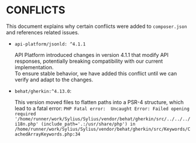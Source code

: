 # CONFLICTS

This document explains why certain conflicts were added to `composer.json` and references related issues.

- `api-platform/jsonld: ^4.1.1`

  API Platform introduced changes in version 4.1.1 that modify API responses, potentially breaking compatibility with our current implementation.  
  To ensure stable behavior, we have added this conflict until we can verify and adapt to the changes.

- `behat/gherkin:^4.13.0`:

  This version moved files to flatten paths into a PSR-4 structure, which lead to a fatal error:
  `PHP Fatal error:  Uncaught Error: Failed opening required '/home/runner/work/Sylius/Sylius/vendor/behat/gherkin/src/../../../i18n.php' (include_path='.:/usr/share/php') in /home/runner/work/Sylius/Sylius/vendor/behat/gherkin/src/Keywords/CachedArrayKeywords.php:34`
